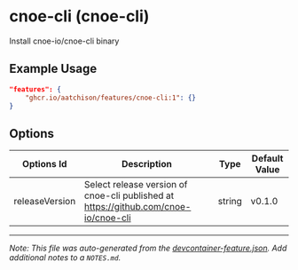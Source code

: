
# cnoe-cli (cnoe-cli)

Install cnoe-io/cnoe-cli binary

## Example Usage

```json
"features": {
    "ghcr.io/aatchison/features/cnoe-cli:1": {}
}
```

## Options

| Options Id | Description | Type | Default Value |
|-----|-----|-----|-----|
| releaseVersion | Select release version of cnoe-cli published at https://github.com/cnoe-io/cnoe-cli | string | v0.1.0 |



---

_Note: This file was auto-generated from the [devcontainer-feature.json](https://github.com/aatchison/features/blob/main/src/cnoe-cli/devcontainer-feature.json).  Add additional notes to a `NOTES.md`._
